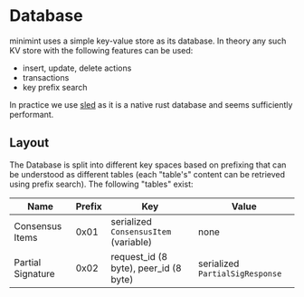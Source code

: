 # Database

minimint uses a simple key-value store as its database. In theory any such KV store with the following features can
be used:

* insert, update, delete actions
* transactions
* key prefix search

In practice we use [sled](https://docs.rs/sled/) as it is a native rust database and seems sufficiently performant.

## Layout
The Database is split into different key spaces based on prefixing that can be understood as different tables (each
"table's" content can be retrieved using prefix search). The following "tables" exist:

| Name              | Prefix | Key                                   | Value                           |
|-------------------|--------|---------------------------------------|---------------------------------|
| Consensus Items   | 0x01   | serialized `ConsensusItem` (variable) | none                            |
| Partial Signature | 0x02   | request_id (8 byte), peer_id (8 byte) | serialized `PartialSigResponse` |